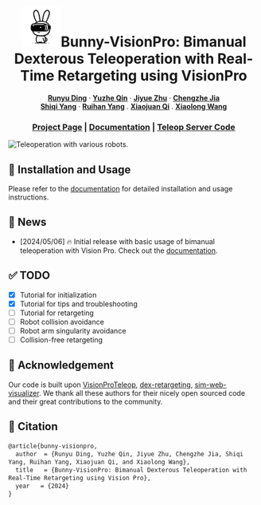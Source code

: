 <!-- PROJECT LOGO -->

<p align="center">

  <h1 align="center"><img src="docs/assets/logo/bunny.png" width="80">Bunny-VisionPro: Bimanual Dexterous Teleoperation with Real-Time Retargeting using VisionPro</h1>
  <p align="center">
    <a href="https://dingry.github.io/"><strong>Runyu Ding</strong></a>
    ·
    <a href="https://yzqin.github.io/"><strong>Yuzhe Qin</strong></a>
    ·
    <a href="https://jiyuezh.github.io/"><strong>Jiyue Zhu</strong></a>
    ·
    <a href="https://www.researchgate.net/profile/Chengzhe-Jia"><strong>Chengzhe Jia</strong></a>
    <br>
    <a href="https://scholar.google.com/citations?user=OQQzJb4AAAAJ&hl=en"><strong>Shiqi Yang</strong></a>
    ·
    <a href="https://rchalyang.github.io/"><strong>Ruihan Yang</strong></a>
    .
    <a href="https://xjqi.github.io/"><strong>Xiaojuan Qi</strong></a>
    .
    <a href="https://xiaolonw.github.io/"><strong>Xiaolong Wang</strong></a>
  </p>
  <h3 align="center"><a href="https://dingry.github.io/projects/bunny_visionpro.html">Project Page</a> | <a href="https://dingry.github.io/BunnyVisionPro/">Documentation</a> | <a href="https://github.com/Dingry/bunny_teleop_server">Teleop Server Code</a> </h3>
  <div align="center"></div>
</p>

<img src="docs/assets/images/Multi_Robot.webp" alt="Teleoperation with various robots.">

## :wrench: Installation and Usage

Please refer to the [documentation](https://dingry.github.io/BunnyVisionPro/) for detailed installation and usage
instructions.

## :tada: News

- [2024/05/06] :fire: Initial release with basic usage of bimanual teleoperation with Vision Pro. Check out
  the [documentation](https://dingry.github.io/BunnyVisionPro/).

## :white_check_mark: TODO

- [x] Tutorial for initialization
- [x] Tutorial for tips and troubleshooting
- [ ] Tutorial for retargeting
- [ ] Robot collision avoidance
- [ ] Robot arm singularity avoidance
- [ ] Collision-free retargeting

## :seedling: Acknowledgement

Our code is built
upon [VisionProTeleop](https://github.com/Improbable-AI/VisionProTeleop), [dex-retargeting](https://github.com/dexsuite/dex-retargeting), [sim-web-visualizer](https://github.com/NVlabs/sim-web-visualizer).
We thank all these authors for their nicely open sourced code and their great contributions to the community.

## :rabbit: Citation

```
@article{bunny-visionpro,
  author  = {Runyu Ding, Yuzhe Qin, Jiyue Zhu, Chengzhe Jia, Shiqi Yang, Ruihan Yang, Xiaojuan Qi, and Xiaolong Wang},
  title   = {Bunny-VisionPro: Bimanual Dexterous Teleoperation with Real-Time Retargeting using Vision Pro},
  year   = {2024}
}
```
